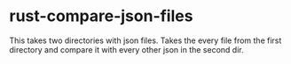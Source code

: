 # rust-compare-json-files
This takes two directories with json files. Takes the  every file from the first directory and compare it with every other json in the second dir.
